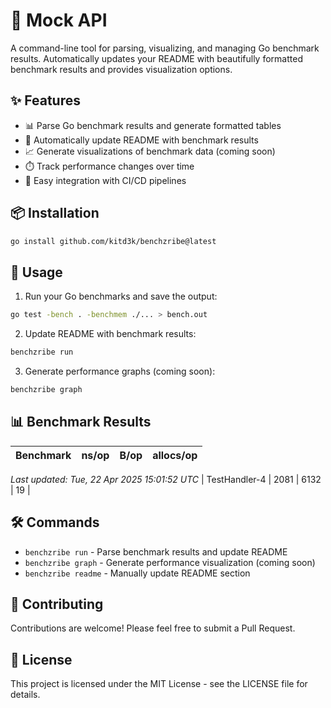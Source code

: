 # 🔧 Mock API

A command-line tool for parsing, visualizing, and managing Go benchmark results. Automatically updates your README with beautifully formatted benchmark results and provides visualization options.

## ✨ Features

- 📊 Parse Go benchmark results and generate formatted tables
- 📝 Automatically update README with benchmark results
- 📈 Generate visualizations of benchmark data (coming soon)
- ⏱️ Track performance changes over time
- 🔄 Easy integration with CI/CD pipelines

## 📦 Installation

```bash
go install github.com/kitd3k/benchzribe@latest
```

## 🚀 Usage

1. Run your Go benchmarks and save the output:
```bash
go test -bench . -benchmem ./... > bench.out
```

2. Update README with benchmark results:
```bash
benchzribe run
```

3. Generate performance graphs (coming soon):
```bash
benchzribe graph
```

## 📊 Benchmark Results

<!-- BENCHSCRIBE:START -->

| Benchmark | ns/op | B/op | allocs/op |
|-----------|-------|------|------------|

_Last updated: Tue, 22 Apr 2025 15:01:52 UTC_
| TestHandler-4 | 2081 | 6132 | 19 |

<!-- BENCHSCRIBE:END -->

## 🛠️ Commands

- `benchzribe run` - Parse benchmark results and update README
- `benchzribe graph` - Generate performance visualization (coming soon)
- `benchzribe readme` - Manually update README section

## 🤝 Contributing

Contributions are welcome! Please feel free to submit a Pull Request.

## 📄 License

This project is licensed under the MIT License - see the LICENSE file for details.
